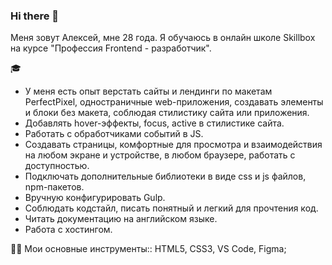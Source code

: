 ### Hi there 👋
Меня зовут Алексей, мне 28 года. Я обучаюсь в онлайн школе Skillbox на курсе "Профессия Frontend - разработчик".

🎓 
- У меня есть опыт верстать сайты и лендинги по макетам PerfectPixel, одностраничные web-приложения, создавать элементы и
блоки без макета, соблюдая стилистику сайта или приложения.
- Добавлять hover-эффекты, focus, active в стилистике сайта.
- Работать с обработчиками событий в JS.
- Создавать страницы, комфортные для просмотра и взаимодействия на любом экране и устройстве, в
любом браузере, работать с доступностью.
- Подключать дополнительные библиотеки в виде css и js файлов, npm-пакетов.
- Вручную конфигурировать Gulp.
- Соблюдать кодстайл, писать понятный и легкий для прочтения код.
- Читать документацию на английском языке.
- Работа с хостингом.

👩‍💻
Мои основные инструменты:: HTML5, CSS3, VS Code, Figma;
